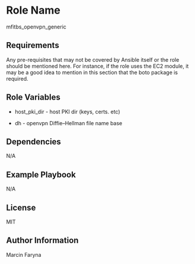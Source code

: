 Role Name
=========

mfitbs_openvpn_generic

Requirements
------------

Any pre-requisites that may not be covered by Ansible itself or the role should be mentioned here. For instance, if the role uses the EC2 module, it may be a good idea to mention in this section that the boto package is required.

Role Variables
--------------


* host_pki_dir - host PKI dir (keys, certs. etc)

* dh - openvpn Diffie–Hellman file name base

Dependencies
------------

N/A

Example Playbook
----------------

N/A

License
-------

MIT 

Author Information
------------------

Marcin Faryna
